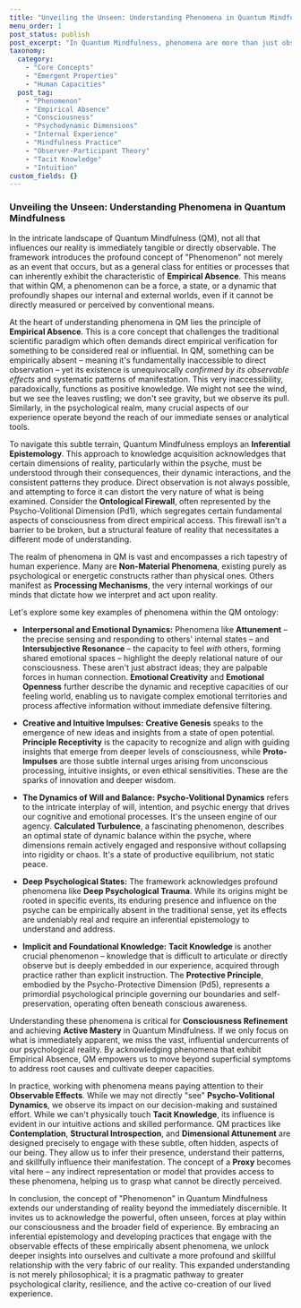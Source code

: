 ```yaml
---
title: "Unveiling the Unseen: Understanding Phenomena in Quantum Mindfulness"
menu_order: 1
post_status: publish
post_excerpt: "In Quantum Mindfulness, phenomena are more than just observable events; they are entities or processes that can exist beyond direct empirical verification. This deep dive explores how QM acknowledges and works with these subtly influential aspects of consciousness, ranging from emotional states to the very dynamics of will, shaping our experience even when unseen."
taxonomy:
  category:
    - "Core Concepts"
    - "Emergent Properties"
    - "Human Capacities"
  post_tag:
    - "Phenomenon"
    - "Empirical Absence"
    - "Consciousness"
    - "Psychodynamic Dimensions"
    - "Internal Experience"
    - "Mindfulness Practice"
    - "Observer-Participant Theory"
    - "Tacit Knowledge"
    - "Intuition"
custom_fields: {}
---
```


### Unveiling the Unseen: Understanding Phenomena in Quantum Mindfulness

In the intricate landscape of Quantum Mindfulness (QM), not all that influences our reality is immediately tangible or directly observable. The framework introduces the profound concept of "Phenomenon" not merely as an event that occurs, but as a general class for entities or processes that can inherently exhibit the characteristic of **Empirical Absence**. This means that within QM, a phenomenon can be a force, a state, or a dynamic that profoundly shapes our internal and external worlds, even if it cannot be directly measured or perceived by conventional means.

At the heart of understanding phenomena in QM lies the principle of **Empirical Absence**. This is a core concept that challenges the traditional scientific paradigm which often demands direct empirical verification for something to be considered real or influential. In QM, something can be empirically absent – meaning it's fundamentally inaccessible to direct observation – yet its existence is unequivocally *confirmed by its observable effects* and systematic patterns of manifestation. This very inaccessibility, paradoxically, functions as positive knowledge. We might not see the wind, but we see the leaves rustling; we don't see gravity, but we observe its pull. Similarly, in the psychological realm, many crucial aspects of our experience operate beyond the reach of our immediate senses or analytical tools.

To navigate this subtle terrain, Quantum Mindfulness employs an **Inferential Epistemology**. This approach to knowledge acquisition acknowledges that certain dimensions of reality, particularly within the psyche, must be understood through their consequences, their dynamic interactions, and the consistent patterns they produce. Direct observation is not always possible, and attempting to force it can distort the very nature of what is being examined. Consider the **Ontological Firewall**, often represented by the Psycho-Volitional Dimension (Pd1), which segregates certain fundamental aspects of consciousness from direct empirical access. This firewall isn't a barrier to be broken, but a structural feature of reality that necessitates a different mode of understanding.

The realm of phenomena in QM is vast and encompasses a rich tapestry of human experience. Many are **Non-Material Phenomena**, existing purely as psychological or energetic constructs rather than physical ones. Others manifest as **Processing Mechanisms**, the very internal workings of our minds that dictate how we interpret and act upon reality.

Let's explore some key examples of phenomena within the QM ontology:

*   **Interpersonal and Emotional Dynamics:** Phenomena like **Attunement** – the precise sensing and responding to others' internal states – and **Intersubjective Resonance** – the capacity to feel *with* others, forming shared emotional spaces – highlight the deeply relational nature of our consciousness. These aren't just abstract ideas; they are palpable forces in human connection. **Emotional Creativity** and **Emotional Openness** further describe the dynamic and receptive capacities of our feeling world, enabling us to navigate complex emotional territories and process affective information without immediate defensive filtering.

*   **Creative and Intuitive Impulses:** **Creative Genesis** speaks to the emergence of new ideas and insights from a state of open potential. **Principle Receptivity** is the capacity to recognize and align with guiding insights that emerge from deeper levels of consciousness, while **Proto-Impulses** are those subtle internal urges arising from unconscious processing, intuitive insights, or even ethical sensitivities. These are the sparks of innovation and deeper wisdom.

*   **The Dynamics of Will and Balance:** **Psycho-Volitional Dynamics** refers to the intricate interplay of will, intention, and psychic energy that drives our cognitive and emotional processes. It's the unseen engine of our agency. **Calculated Turbulence**, a fascinating phenomenon, describes an optimal state of dynamic balance within the psyche, where dimensions remain actively engaged and responsive without collapsing into rigidity or chaos. It's a state of productive equilibrium, not static peace.

*   **Deep Psychological States:** The framework acknowledges profound phenomena like **Deep Psychological Trauma**. While its origins might be rooted in specific events, its enduring presence and influence on the psyche can be empirically absent in the traditional sense, yet its effects are undeniably real and require an inferential epistemology to understand and address.

*   **Implicit and Foundational Knowledge:** **Tacit Knowledge** is another crucial phenomenon – knowledge that is difficult to articulate or directly observe but is deeply embedded in our experience, acquired through practice rather than explicit instruction. The **Protective Principle**, embodied by the Psycho-Protective Dimension (Pd5), represents a primordial psychological principle governing our boundaries and self-preservation, operating often beneath conscious awareness.

Understanding these phenomena is critical for **Consciousness Refinement** and achieving **Active Mastery** in Quantum Mindfulness. If we only focus on what is immediately apparent, we miss the vast, influential undercurrents of our psychological reality. By acknowledging phenomena that exhibit Empirical Absence, QM empowers us to move beyond superficial symptoms to address root causes and cultivate deeper capacities.

In practice, working with phenomena means paying attention to their **Observable Effects**. While we may not directly "see" **Psycho-Volitional Dynamics**, we observe its impact on our decision-making and sustained effort. While we can't physically touch **Tacit Knowledge**, its influence is evident in our intuitive actions and skilled performance. QM practices like **Contemplation**, **Structural Introspection**, and **Dimensional Attunement** are designed precisely to engage with these subtle, often hidden, aspects of our being. They allow us to infer their presence, understand their patterns, and skillfully influence their manifestation. The concept of a **Proxy** becomes vital here – any indirect representation or model that provides access to these phenomena, helping us to grasp what cannot be directly perceived.

In conclusion, the concept of "Phenomenon" in Quantum Mindfulness extends our understanding of reality beyond the immediately discernible. It invites us to acknowledge the powerful, often unseen, forces at play within our consciousness and the broader field of experience. By embracing an inferential epistemology and developing practices that engage with the observable effects of these empirically absent phenomena, we unlock deeper insights into ourselves and cultivate a more profound and skillful relationship with the very fabric of our reality. This expanded understanding is not merely philosophical; it is a pragmatic pathway to greater psychological clarity, resilience, and the active co-creation of our lived experience.